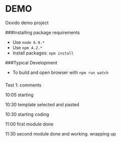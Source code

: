 # DEMO
Oxxido demo project

###Installing package requirements
* Use `node 6.9.*`
* Use `npm 4.2.*`
* Install packages: `npm install`


###Typical Development
* To build and open browser with `npm run watch`

###
Test 1: comments

10:05 starting

10:30 template selected and pasted

10:30 starting coding

11:00 first module done

11:30 second module done and working. wrapping up
